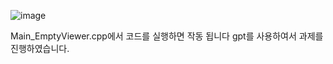 ![image](https://github.com/user-attachments/assets/8a10bf38-422f-47f4-8087-f0955abc3180)

Main_EmptyViewer.cpp에서 코드를 실행하면 작동 됩니다
gpt를 사용하여서 과제를 진행하였습니다.
